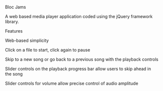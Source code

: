 Bloc Jams

A web based media player application coded using the jQuery framework library.



Features

Web-based simplicity

Click on a file to start, click again to pause

Skip to a new song or go back to a previous song with the playback controls

Slider controls on the playback progress bar allow users to skip ahead in the song

Slider controls for volume allow precise control of audio amplitude
